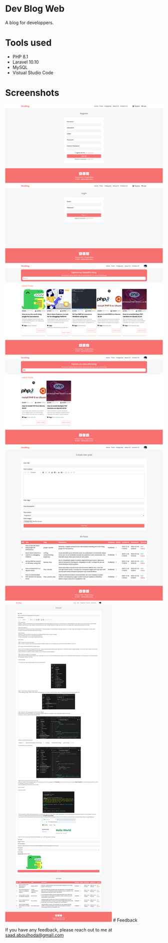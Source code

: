 # Dev Blog Web

A blog for developpers.


# Tools used
- PHP 8.1
- Laravel 10.10
- MySQL
- Vistual Studio Code

# Screenshots

<img src="https://github.com/N1AKAI/DevBlog_Web/blob/main/screenshots/s1.png"/>
<img src="https://github.com/N1AKAI/DevBlog_Web/blob/main/screenshots/s2.png"/>
<img src="https://github.com/N1AKAI/DevBlog_Web/blob/main/screenshots/s3.png"/>
<img src="https://github.com/N1AKAI/DevBlog_Web/blob/main/screenshots/s4.png"/>
<img src="https://github.com/N1AKAI/DevBlog_Web/blob/main/screenshots/s5.png"/>
<img src="https://github.com/N1AKAI/DevBlog_Web/blob/main/screenshots/s6.png"/>
# Feedback

If you have any feedback, please reach out to me at saad.aboulhoda@gmail.com
